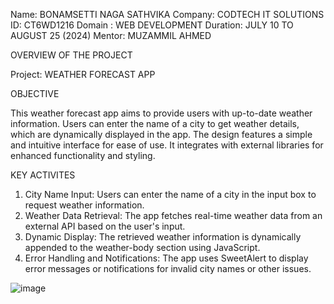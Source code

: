 Name: BONAMSETTI NAGA SATHVIKA
Company: CODTECH IT SOLUTIONS
ID: CT6WD1216
Domain : WEB DEVELOPMENT
Duration: JULY 10 TO AUGUST 25 (2024)
Mentor: MUZAMMIL AHMED

OVERVIEW OF THE PROJECT

Project: WEATHER FORECAST APP

OBJECTIVE

This weather forecast app aims to provide users with up-to-date weather information. Users can enter the name of a city to get weather details, which are dynamically displayed in the app. The design features a simple and intuitive interface for ease of use. It integrates with external libraries for enhanced functionality and styling.

KEY ACTIVITES

1) City Name Input: Users can enter the name of a city in the input box to request weather information.
2) Weather Data Retrieval: The app fetches real-time weather data from an external API based on the user's input.
3) Dynamic Display: The retrieved weather information is dynamically appended to the weather-body section using JavaScript.
4) Error Handling and Notifications: The app uses SweetAlert to display error messages or notifications for invalid city names or other issues.


![image](https://github.com/user-attachments/assets/efd84116-7e0b-43c8-b7ce-003c2b6c3556)






